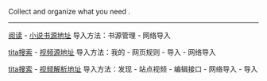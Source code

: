 Collect and organize what you need .

---

[阅读](https://www.coolapk.com/apk/com.gedoor.monkeybook) - [小说书源地址](https://raw.githubusercontent.com/LuanJian/Download/master/%E9%98%85%E8%AF%BB.json) 导入方法：书源管理 - 网络导入

[tita搜索](https://www.lanzous.com/b751334/) - [视频源地址](https://raw.githubusercontent.com/LuanJian/Download/master/tita.json) 导入方法：我的 - 网页规则 - 导入 - 网络导入

[tita搜索](https://www.lanzous.com/b751334/) - [视频解析地址](https://raw.githubusercontent.com/LuanJian/Download/master/tita_api.json) 导入方法：发现 - 站点视频 - 编辑接口 - 网络导入 - 导入
